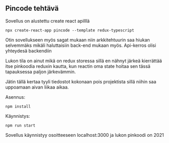 ## Pincode tehtävä

Sovellus on alustettu create react apilllä
```
npx create-react-app pincode --template redux-typescript
```

Otin sovellukseen myös sagat mukaan niin arkkitehtuurin saa hiukan selvemmäks mikäli haluttaisiin back-end mukaan myös. Api-kerros olisi yhteydesä backendiin

Lukon tila on ainut mikä on redux storessa sillä en nähnyt järkeä kierrättää itse pinkoodia reduxin kautta, kun reactin oma state hoitaa sen tässä tapauksessa paljon järkevämmin.

Jätin tällä kertaa tyyli tiedostot kokonaan pois projektista sillä niihin saa uppoamaan aivan liikaa aikaa.

Asennus:
```
npm install
```


Käynnistys:
```
npm run start
```

Sovellus käynnistyy osoitteeseen localhost:3000 ja lukon pinkoodi on 2021